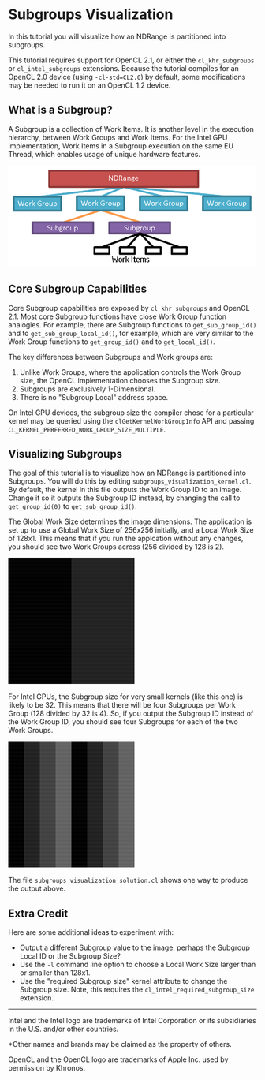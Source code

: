 # Subgroups Visualization

In this tutorial you will visualize how an NDRange is partitioned into subgroups.

This tutorial requires support for OpenCL 2.1, or either the `cl_khr_subgroups` or
`cl_intel_subgroups` extensions.  Because the tutorial compiles for an OpenCL
2.0 device (using `-cl-std=CL2.0`) by default, some modifications may be needed to
run it on an OpenCL 1.2 device.

## What is a Subgroup?

A Subgroup is a collection of Work Items.  It is another level in the execution hierarchy,
between Work Groups and Work Items.  For the Intel GPU implementation, Work Items in a
Subgroup execution on the same EU Thread, which enables usage of unique hardware features.

![Execution Model Hierarchy](docs/images/execution-model-hierarchy.png)

## Core Subgroup Capabilities

Core Subgroup capabilities are exposed by `cl_khr_subgroups` and OpenCL 2.1.  Most core
Subgroup functions have close Work Group function analogies.  For example, there are
Subgroup functions to `get_sub_group_id()` and to `get_sub_group_local_id()`, for example,
which are very similar to the Work Group functions to `get_group_id()` and to `get_local_id()`.

The key differences between Subgroups and Work groups are:

1. Unlike Work Groups, where the application controls the Work Group size, the OpenCL
   implementation chooses the Subgroup size.
2. Subgroups are exclusively 1-Dimensional.
3. There is no "Subgroup Local" address space.

On Intel GPU devices, the subgroup size the compiler chose for a particular kernel may
be queried using the `clGetKernelWorkGroupInfo` API and passing `CL_KERNEL_PERFERRED_WORK_GROUP_SIZE_MULTIPLE`.

## Visualizing Subgroups

The goal of this tutorial is to visualize how an NDRange is partitioned into Subgroups.
You will do this by editing `subgroups_visualization_kernel.cl`.  By default, the
kernel in this file outputs the Work Group ID to an image.  Change it so it outputs the
Subgroup ID instead, by changing the call to `get_group_id(0)` to `get_sub_group_id()`.

The Global Work Size determines the image dimensions.  The application is set up to
use a Global Work Size of 256x256 initially, and a Local Work Size of 128x1.  This
means that if you run the applcation without any changes, you should see two Work Groups
across (256 divided by 128 is 2).

![Default Output](docs/images/default.png)

For Intel GPUs, the Subgroup size for very small kernels (like this one) is likely to
be 32.  This means that there will be four Subgroups per Work Group (128 divided by
32 is 4).  So, if you output the Subgroup ID instead of the Work Group ID, you should
see four Subgroups for each of the two Work Groups.

![Solution Output](docs/images/solution.png)

The file `subgroups_visualization_solution.cl` shows one way to produce the output above.

## Extra Credit

Here are some additional ideas to experiment with:

* Output a different Subgroup value to the image: perhaps the Subgroup Local ID or the Subgroup Size?
* Use the `-l` command line option to choose a Local Work Size larger than or smaller than 128x1.
* Use the "required Subgroup size" kernel attribute to change the Subgroup size.  Note, this
  requires the `cl_intel_required_subgroup_size` extension.

----

Intel and the Intel logo are trademarks of Intel Corporation or its subsidiaries in the U.S. and/or other countries.

*Other names and brands may be claimed as the property of others.

OpenCL and the OpenCL logo are trademarks of Apple Inc. used by permission by Khronos.

